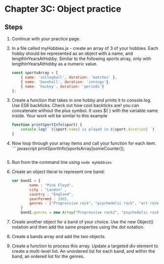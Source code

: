 # Chapter 3C: Object practice

## Steps
 

1. Continue with your practice page. 

1. In a file called myHobbies.js - create an array of 3 of your hobbies. Each hobby should be represented as an object with a name, and lengthInYearsAtHobby. Similar to the following sports array, only with lengthInYearsAtHobby as a numeric value.

    ``` javascript
    const sportsArray = [
        { name: 'volleyball', duration: 'matches' },
        { name: 'baseball', duration: 'innings'},
        { name: 'hockey', duration: 'periods'}
    ];
    ```            

1. Create a function that takes in one hobby and prints it to console.log. Use ES6 backticks. Check out how cool backticks are!  you can concatenate without the plus symbol.  It uses ${ }  with the variable name inside.
Your work will be similar to this example
    ``` javascript
    function printSportInfo(sport) {
        console.log(` ${sport.name} is played in ${sport.duration} `)
    }
    ```

1. Now loop through your array items and call your function for each item.     ``` javascript
        printSportInfo(sportsArray[someCounter]);
    ```

1. Run from the command line using `node myHobbies`

1. Create an object literal to represent one band:
    ```javascript
    var band1 = {
            name : "Pink Floyd",
            city : "London" ,
            country : "England",
            yearFormed : 1965,
            genres : ["Progressive rock", "psychedelic rock", "art rock"]
        }
        band1.genres = new Array("Progressive rock2", "psychedelic rock2", "art rock2");
    ```

1. Create another object for a band of your choice. Use the new Object() notation and then add the same properties using the dot notation.

1. Create a bands array and add the two objects.

1. Create a function to process this array. Update a targeted div element to create a multi-level list.  An unordered list for each band, and within the band, an ordered list for the genres.
